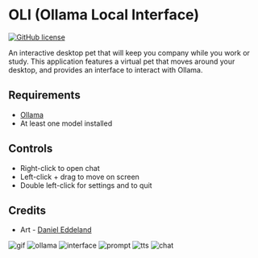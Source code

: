 # OLI (Ollama Local Interface)
 [![GitHub license](https://img.shields.io/badge/license-MIT-blue.svg)](https://github.com/M0G1WARA/oli/blob/main/LICENSE)

An interactive desktop pet that will keep you company while you work or study. This application features a virtual pet that moves around your desktop, and provides an interface to interact with Ollama.

## Requirements
- [Ollama](https://github.com/ollama/ollama)
- At least one model installed

## Controls
- Right-click to open chat
- Left-click + drag to move on screen
- Double left-click for settings and to quit

## Credits
- Art - [Daniel Eddeland](https://opengameart.org/content/lpc-style-farm-animals)

![gif](https://img.itch.zone/aW1hZ2UvMzM2MTQyMy8yMjMzOTM5NC5naWY=/original/nbRY2J.gif)
![ollama](https://img.itch.zone/aW1hZ2UvMzM2MTQyMy8yMDA3MDM3Ni5qcGc=/original/EQ23xC.jpg)
![interface](https://img.itch.zone/aW1hZ2UvMzM2MTQyMy8yMjMzOTM3NS5qcGc=/original/haeKPY.jpg)
![prompt](https://img.itch.zone/aW1hZ2UvMzM2MTQyMy8yMjMzOTM3OC5qcGc=/original/xzypau.jpg)
![tts](https://img.itch.zone/aW1hZ2UvMzM2MTQyMy8yMjMzOTM4MS5qcGc=/original/NbqhNH.jpg)
![chat](https://img.itch.zone/aW1hZ2UvMzM2MTQyMy8yMDA3MDM3NS5qcGc=/original/RGTzTz.jpg)
